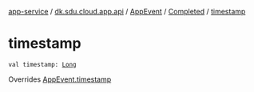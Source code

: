 [app-service](../../../index.md) / [dk.sdu.cloud.app.api](../../index.md) / [AppEvent](../index.md) / [Completed](index.md) / [timestamp](./timestamp.md)

# timestamp

`val timestamp: `[`Long`](https://kotlinlang.org/api/latest/jvm/stdlib/kotlin/-long/index.html)

Overrides [AppEvent.timestamp](../timestamp.md)

